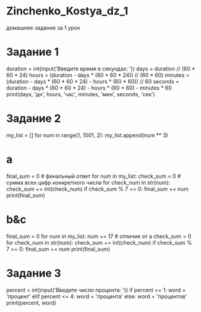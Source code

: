 # Zinchenko_Kostya_dz_1
домашнее задание за 1 урок


# Задание 1
 duration = int(input('Введите время в секундах: '))
 days = duration // (60 * 60 * 24)
 hours = (duration - days * (60 * 60 * 24)) // (60 * 60)
 minutes = (duration - days * (60 * 60 * 24) - hours * (60 * 60)) // 60
 seconds = duration - days * (60 * 60 * 24) - hours * (60 * 60) - minutes * 60
 print(days, 'дн', hours, 'час', minutes, 'мин', seconds, 'сек')


# Задание 2


my_list = []
for num in range(1, 1001, 2):
    my_list.append(num ** 3)
# a
final_sum = 0  # финальный ответ
for num in my_list:
    check_sum = 0  # сумма всех цифр конкретного числа
    for check_num in str(num):
        check_sum += int(check_num)
    if check_sum % 7 == 0:
        final_sum += num
print(final_sum)

# b&c
final_sum = 0
for num in my_list:
    num += 17  # отличие от a
    check_sum = 0
    for check_num in str(num):
        check_sum += int(check_num)
    if check_sum % 7 == 0:
        final_sum += num
print(final_sum)



# Задание 3
 

percent = int(input('Введите число процента: '))
if percent == 1:
    word = 'процент'
elif percent <= 4:
    word = 'процента'
else:
    word = 'процентов'
print(percent, word)
